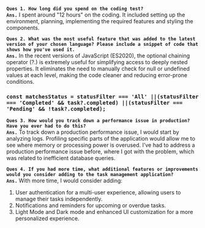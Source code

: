 **`Ques 1. How long did you spend on the coding test? `**\
**`Ans.`** I spent around "12 hours" on the coding. It included setting up the environment, planning, implementing the required features and styling the components.


**`Ques 2. What was the most useful feature that was added to the latest version of your chosen language? Please include a snippet of code that shows how you've used it.`**\
**`Ans.`** In the recent versions of JavaScript (ES2020), the optional chaining operator (?.) is extremely useful for simplifying access to deeply nested properties. It eliminates the need to manually check for null or undefined values at each level, making the code cleaner and reducing error-prone conditions.

### `const matchesStatus = statusFilter === 'All' ||(statusFilter === 'Completed' && task?.completed) ||(statusFilter === 'Pending' && !task?.completed);`


**`Ques 3. How would you track down a performance issue in production? Have you ever had to do this?`**\
**`Ans.`** To track down a production performance issue, I would start by analyzing logs. Profiling specific parts of the application would allow me to see where memory or processing power is overused. I’ve had to address a production performance issue before, where I got with the problem, which was related to inefficient database queries.


**`Ques 4. If you had more time, what additional features or improvements would you consider adding to the task management application?`**\
**`Ans.`** With more time, I would consider adding:
1. User authentication for a multi-user experience, allowing users to manage their tasks independently.
2. Notifications and reminders for upcoming or overdue tasks.
3. Light Mode and Dark mode and enhanced UI customization for a more personalized experience.